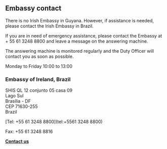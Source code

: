 ## Embassy contact

There is no Irish Embassy in Guyana. However, if assistance is needed, please contact the Irish Embassy in Brazil.

If you are in need of emergency assistance, please contact the Embassy at + 55 61 3248 8800 and leave a message on the answering machine.

The answering machine is monitored regularly and the Duty Officer will contact you as soon as possible.

Monday to Friday 10:00 to 13:00

### Embassy of Ireland, Brazil

SHIS QL 12 conjunto 05 casa 09   
Lago Sul   
Brasília - DF   
CEP 71630-255   
Brazil

[Tel: +55 61 3248 8800](tel:+5561 3248 8800)

Fax: +55 61 3248 8816

[**Contact us**](/en/brazil/brasilia/contact/)